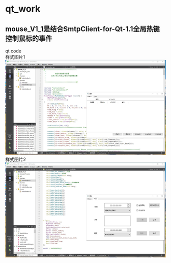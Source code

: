# qt_work
## mouse_V1_1是结合SmtpClient-for-Qt-1.1全局热键控制鼠标的事件
qt code  
样式图片1  
![image](https://github.com/azx102003000/qt_work/blob/master/imgs/mouse_1.jpg)  
样式图片2  
![image](https://github.com/azx102003000/qt_work/blob/master/imgs/mouse_2.jpg)  